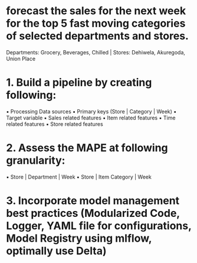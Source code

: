 

# forecast the sales for the next week for the top 5 fast moving categories of selected departments and stores.
Departments: Grocery, Beverages, Chilled | Stores: Dehiwela, Akuregoda, Union Place

# 1. Build a pipeline by creating following:
▪ Processing Data sources
▪ Primary keys (Store | Category | Week)
▪ Target variable
▪ Sales related features
▪ Item related features
▪ Time related features
▪ Store related features
# 2. Assess the MAPE at following granularity:
▪ Store | Department | Week
▪ Store | Item Category | Week
# 3. Incorporate model management best practices (Modularized Code, Logger, YAML file for configurations, Model Registry using mlflow, optimally use Delta)
